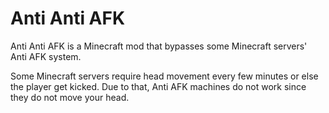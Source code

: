 # Anti Anti AFK
Anti Anti AFK is a Minecraft mod that bypasses some Minecraft servers' Anti AFK system.

Some Minecraft servers require head movement every few minutes or else the player get kicked.
Due to that, Anti AFK machines do not work since they do not move your head.
